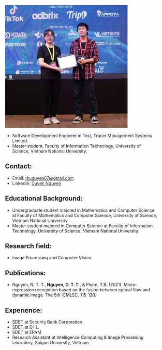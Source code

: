 <div class="image avatar"> <img src='./thuduyen07.jpg' alt='thuduyen07 image'/> </div>

- Software Development Engineer in Test, Tracer Management Systems Limited.
- Master student, Faculty of Information Technology, University of Science, Vietnam National University.

## Contact:
- Email: [thuduyen07@gmail.com](mailto:thuduyen07@gmail.com)
- LinkedIn: [Duyen Nguyen](https://www.linkedin.com/in/thuduyen07/)

## Educational Background: 
- Undergraduate student majored in Mathematics and Computer Science at Faculty of Mathematics and Computer Science, University of Science, Vietnam National University.
- Master student majored in Computer Science at Faculty of Information Technology, University of Science, Vietnam National University.

## Research field:
- Image Processing and Computer Vision

## Publications:
- Nguyen, N. T. T., **Nguyen, D. T. T.**, & Pham, T.B. (2021). Micro-expression recognition based on the fusion between optical flow and dynamic image. The 5th ICMLSC, 115-120.

## Experience:
- SDET at Security Bank Corporation.
- SDET at DHL.
- SDET at EPAM.
- Research Assistant at Intelligence Computing & Image Processing laboratory, Saigon University, Vietnam.